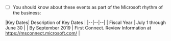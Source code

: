 - [ ] You should know about these events as part of the Microsoft rhythm of the business:


|Key Dates| Description of Key Dates |
|--|--|--|
| Fiscal Year | July 1 through June 30 | 
| By September 2019 | First Connect. Review Information at https://msconnect.microsoft.com/  |

